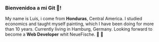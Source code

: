 ### Bienvenidoa a mi Git 👋!

My name is Luis, i come from **Honduras**, Central America. 
I studied economics and taught myself painting, which 
I have been doing for more than 10 years. Currently living in
Hamburg, Germany. Looking forward to become a **Web Developer** whit NeueFische. 🚀 🔭 









<!--
**landaluis/landaluis** is a ✨ _special_ ✨ repository because its `README.md` (this file) appears on your GitHub profile.

Here are some ideas to get you started:

- 🔭 I’m currently working on ...
- 🌱 I’m currently learning ...
- 👯 I’m looking to collaborate on ...
- 🤔 I’m looking for help with ...
- 💬 Ask me about ...
- 📫 How to reach me: ...
- 😄 Pronouns: ...
- ⚡ Fun fact: ...
-->
